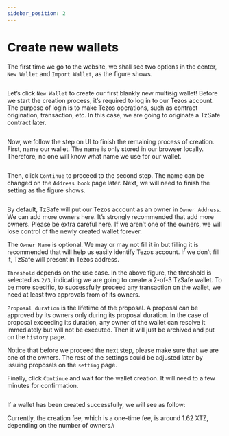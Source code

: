 ```yaml
---
sidebar_position: 2
---
```


# Create new wallets

The first time we go to the website, we shall see two options in the center, `New Wallet` and `Import Wallet`, as the figure shows.

<figure><img src="../.gitbook/assets/image (7).png" alt=""></img><figcaption></figcaption></figure>

Let’s click `New Wallet` to create our first blankly new multisig wallet! Before we start the creation process, it’s required to log in to our Tezos account. The purpose of login is to make Tezos operations, such as contract origination, transaction, etc. In this case, we are going to originate a TzSafe contract later.

<figure><img src="../.gitbook/assets/image (54).png" alt=""></img><figcaption></figcaption></figure>

Now, we follow the step on UI to finish the remaining process of creation. First, name our wallet. The name is only stored in our browser locally. Therefore, no one will know what name we use for our wallet.

<figure><img src="../.gitbook/assets/image (4).png" alt=""></img><figcaption></figcaption></figure>

Then, click `Continue` to proceed to the second step. The name can be changed on the `Address book` page later. Next, we will need to finish the setting as the figure shows.

<figure><img src="../.gitbook/assets/image (61).png" alt=""></img><figcaption></figcaption></figure>

By default, TzSafe will put our Tezos account as an owner in `Owner Address`_._ We can add more owners here. It’s strongly recommended that add more owners. Please be extra careful here. If we aren’t one of the owners, we will lose control of the newly created wallet forever.

The `Owner Name` is optional. We may or may not fill it in but filling it is recommended that will help us easily identify Tezos account. If we don’t fill it, TzSafe will present in Tezos address.

`Threshold` depends on the use case. In the above figure, the threshold is selected as `2/3`, indicating we are going to create a 2-of-3 TzSafe wallet. To be more specific, to successfully proceed any transaction on the wallet, we need at least two approvals from of its owners.&#x20;

`Proposal duration` is the lifetime of the proposal. A proposal can be approved by its owners only during its proposal duration. In the case of proposal exceeding its duration, any owner of the wallet can resolve it immediately but will not be executed. Then it will just be archived and put on the `history` page.

Notice that before we proceed the next step, please make sure that we are one of the owners. The rest of the settings could be adjusted later by issuing proposals on the `setting` page.

Finally, click `Continue` and wait for the wallet creation. It will need to a few minutes for confirmation.

<img src="../.gitbook/assets/image (3).png" alt=""></img>

If a wallet has been created successfully, we will see as follow:

Currently, the creation fee, which is a one-time fee, is around 1.62 XTZ, depending on the number of owners.\

<figure><img src="../.gitbook/assets/image (44).png" alt=""></img></figure>
